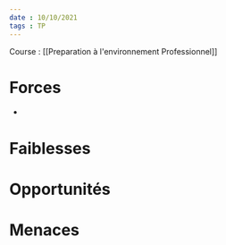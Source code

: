 ```yaml
---
date : 10/10/2021
tags : TP
---
```

Course : [[Preparation à l'environnement Professionnel]]
# Forces 
* 
# Faiblesses 
# Opportunités 
# Menaces 